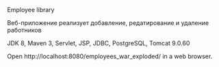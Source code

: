 Employee library

Веб-приложение реализует добавление, редатирование и удаление работников


JDK 8, Maven 3, Servlet, JSP, JDBC, PostgreSQL, Tomcat 9.0.60

Open http://localhost:8080/employees_war_exploded/ in a web browser.